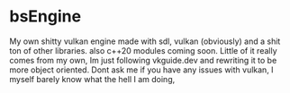 # bsEngine
My own shitty vulkan engine made with sdl, vulkan (obviously) and a shit ton of other libraries. also c++20 modules coming soon. Little of it really comes from my own, Im just following vkguide.dev and rewriting it to be more object oriented. Dont ask me if you have any issues with vulkan, I myself barely know what the hell I am doing,
